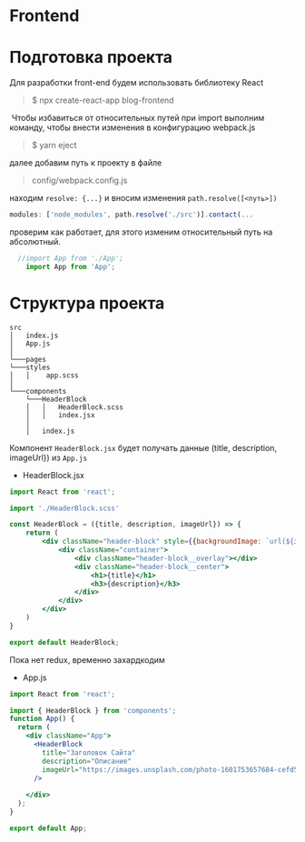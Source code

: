 
# Frontend

# Подготовка проекта

Для разработки front-end будем использовать библиотеку React

>$ npx create-react-app blog-frontend

 Чтобы избавиться от относительных путей при import выполним команду, чтобы внести изменения в конфигурацию webpack.js

>$ yarn eject

далее добавим путь к проекту в файле

> config/webpack.config.js

находим  ```resolve: {...}``` и вносим изменения ```path.resolve([<путь>])```

```js
modules: ['node_modules', path.resolve('./src')].contact(... 
```

проверим как работает, для этого изменим относительный путь на абсолютный.

```js
  //import App from './App';
    import App from 'App';
```

# Структура проекта 


```
src
│   index.js
│   App.js
│
└───pages
└───styles
│   │    app.scss
│   
└───components
    └───HeaderBlock
    │   │   HeaderBlock.scss
    │   │   index.jsx
    │
    │   index.js
```



Компонент ```HeaderBlock.jsx``` будет получать данные (title, description, imageUrl}) из ```App.js```


* HeaderBlock.jsx
```jsx
import React from 'react';

import './HeaderBlock.scss'

const HeaderBlock = ({title, description, imageUrl}) => {
    return (
        <div className="header-block" style={{backgroundImage: `url(${imageUrl})`}}>
            <div className="container">
                <div className="header-block__overlay"></div>
                <div className="header-block__center">
                    <h1>{title}</h1>
                    <h3>{description}</h3>
                </div>
            </div>
        </div>
    )
}

export default HeaderBlock;
```

Пока нет redux, временно захардкодим
* App.js
```jsx
import React from 'react';

import { HeaderBlock } from 'components';
function App() {
  return (
    <div className="App">
      <HeaderBlock 
        title="Заголовок Сайта"
        description="Описание"
        imageUrl="https://images.unsplash.com/photo-1601753657684-cefd5aa6f284?ixlib=rb-1.2.1&ixid=eyJhcHBfaWQiOjEyMDd9&auto=format&fit=crop&w=1500&q=80"
      />
      
    </div>    
  );
}

export default App;
```

